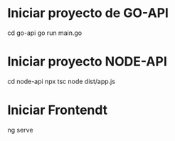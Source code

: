 

# Iniciar proyecto de GO-API
cd go-api
go run main.go


# Iniciar proyecto NODE-API
cd node-api
npx tsc
node dist/app.js

# Iniciar Frontendt
ng serve